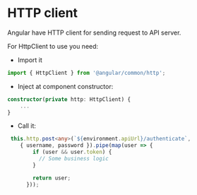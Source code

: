 # HTTP client

Angular have HTTP client for sending request to API server.

For HttpClient to use you need:

* Import it

```ts
import { HttpClient } from '@angular/common/http';
```

* Inject at component constructor:

```ts
constructor(private http: HttpClient) {
    ...
}
```

* Call it:

```ts
 this.http.post<any>(`${environment.apiUrl}/authenticate`, 
    { username, password }).pipe(map(user => {
        if (user && user.token) {
          // Some business logic
        }

        return user;
      }));

```
